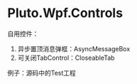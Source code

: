 # Pluto.Wpf.Controls
自用控件： 
1. 异步置顶消息弹框：AsyncMessageBox
2. 可关闭TabControl：CloseableTab


例子：源码中的Test工程